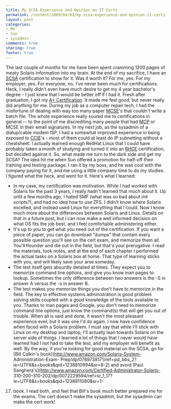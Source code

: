 ```yaml
---
title: My SCSA Experience and Opinion on IT Certs
permalink: /content/2009/04/03/my-scsa-experience-and-opinion-it-certs
layout: post
categories:
- Me
- Sun
- sysadmin
comments: true
sharing: true
footer: true
---
```

The last couple of months for me have been spent cramming 1200 pages of meaty
Solaris information into my brain. At the end of my sacrifice, I have an
[SCSA](http://www.sun.com/training/certification/solaris/scsa.xml)
certification to show for it. Was it worth it? For me, yes. For my employer,
yes. For everyone, no.  I've never been much for certifications. Heck, I
really didn't even have much desire to get my 4 year bachelor's degree - I
just knew that I would be better off if I had it. Fresh after graduation, I
got my [A+ Certification](http://certification.comptia.org/a/default.aspx). It
made me feel good, but never really did anything for me. During my job as a
computer repair tech, I had the misfortune of dealing with way too many paper
[MCSE](http://www.microsoft.com/LEARNING/MCP/MCSE/)'s that couldn't write a
batch file. The whole experience really soured me to certifications in general
-- to the point of me discrediting many people that had
[MCP](http://www.microsoft.com/learning/mcp/mcp/) or MCSE in their email
signatures. In my next job, as the sysadmin of a dialup/cable modem ISP, I had
a somewhat improved experience in being exposed to
[CCIE](http://www.cisco.com/web/learning/le3/ccie/index.html)'s - most of them
could at least do IP subnetting without a cheatsheet. I actually learned
enough RedHat Linux that I could have probably taken a month of studying and
turned it into an [RHCE](https://www.redhat.com/certification/rhce/)
certification, but decided against it. So, what made me turn to the dark side
and get my SCSA? The idea hit me when Sun offered a promotion for half-off
their training and testing package. I ran it by my boss, and he was cool with
the company paying for it, and me using a little company time to do my
studies. I figured what the heck, and went for it. Here's what I learned:

  * In my case, my certification was motivation. While I had worked with Solaris for the past 3 years, I really hadn't learned that much about it. Up until a few months ago, I hated SMF (what was so bad about init scripts?), and had no idea how to use ZFS. I didn't know where Solaris excelled, and instead used Linux for everything that I could. Now I know much more about the differences between Solaris and Linux. Details on that in a future post, but I can now make a well informed decision on what OS fits the job best, and I feel comfortable administering either.
  * It's up to you to get what you need out of the certification. If you want a piece of paper, you can go download "dumps" that contain every possible question you'll see on the cert exam, and memorize them all. You'll flounder and die out in the field, but that's your prerogative. I read the materials, took notes, and at the end of each chapter I performed the actual tasks on a Solaris box at home. That type of learning sticks with you, and will likely save your arse someday.
  * The test itself gets absurdly detailed at times. They expect you to memorize command line options, and give you know man pages to lookup. Sometimes the only difference between two answers is the -S in answer A versus the -s in answer B.
  * The test makes you memorize things you don't have to memorize in the field. The key to effective systems administration is good problem solving skills coupled with a good knowledge of the tools available to you. Thanks to man pages and Google, you don't need to memorize command line options, just know the command(s) that will get you out of trouble.
When all is said and done, it wasn't the most pleasant experience ever, but it
was one I'd do again. I now have confidence when faced with a Solaris problem.
I must say that while I'll stick with Linux on my desktop and laptop, I'll
actually lean towards Solaris on the server side of things. I learned a lot of
things that I never would have learned had I not had to take the test, and my
employer will benefit as well. By the way, if you're looking for good material
on the SCSA, go for [Bill Calkin's book](http://www.amazon.com/Solaris-System-
Administration-Exam-
Prep/dp/0789738171/ref=pd_bbs_2?ie=UTF8&s=books&qid=1238810994&sr=8-2) and
avoid [Paul Sanghera's](http://www.amazon.com/Certified-Administrator-Solaris-
310-200-310-202/dp/0072229594/ref=sr_1_17?ie=UTF8&s=books&qid=1238811080&sr=1-
17) book. I read both, and feel that Bill's book much better prepared me for
the exams. The cert doesn't make the sysadmin, but the sysadmin can make the
cert work!

